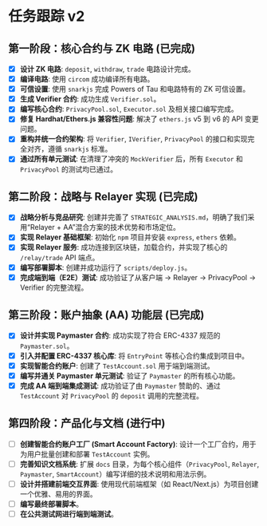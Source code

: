 # 任务跟踪 v2

## 第一阶段：核心合约与 ZK 电路 (已完成)

- [x] **设计 ZK 电路**: `deposit`, `withdraw`, `trade` 电路设计完成。
- [x] **编译电路**: 使用 `circom` 成功编译所有电路。
- [x] **可信设置**: 使用 `snarkjs` 完成 Powers of Tau 和电路特有的 ZK 可信设置。
- [x] **生成 Verifier 合约**: 成功生成 `Verifier.sol`。
- [x] **编写核心合约**: `PrivacyPool.sol`, `Executor.sol` 及相关接口编写完成。
- [x] **修复 Hardhat/Ethers.js 兼容性问题**: 解决了 `ethers.js` v5 到 v6 的 API 变更问题。
- [x] **重构并统一合约架构**: 将 `Verifier`, `IVerifier`, `PrivacyPool` 的接口和实现完全对齐，遵循 `snarkjs` 标准。
- [x] **通过所有单元测试**: 在清理了冲突的 `MockVerifier` 后，所有 `Executor` 和 `PrivacyPool` 的测试均已通过。

## 第二阶段：战略与 Relayer 实现 (已完成)

- [x] **战略分析与竞品研究**: 创建并完善了 `STRATEGIC_ANALYSIS.md`，明确了我们采用“Relayer + AA”混合方案的技术优势和市场定位。
- [x] **实现 Relayer 基础框架**: 初始化 `npm` 项目并安装 `express`, `ethers` 依赖。
- [x] **实现 Relayer 服务**: 成功连接到区块链，加载合约，并实现了核心的 `/relay/trade` API 端点。
- [x] **编写部署脚本**: 创建并成功运行了 `scripts/deploy.js`。
- [x] **完成端到端（E2E）测试**: 成功验证了从客户端 -> Relayer -> PrivacyPool -> Verifier 的完整流程。

## 第三阶段：账户抽象 (AA) 功能层 (已完成)

- [x] **设计并实现 Paymaster 合约**: 成功实现了符合 ERC-4337 规范的 `Paymaster.sol`。
- [x] **引入并配置 ERC-4337 核心库**: 将 `EntryPoint` 等核心合约集成到项目中。
- [x] **实现智能合约账户**: 创建了 `TestAccount.sol` 用于端到端测试。
- [x] **编写并通关 Paymaster 单元测试**: 验证了 `Paymaster` 的所有核心功能。
- [x] **完成 AA 端到端集成测试**: 成功验证了由 `Paymaster` 赞助的、通过 `TestAccount` 对 `PrivacyPool` 的 `deposit` 调用的完整流程。

## 第四阶段：产品化与文档 (进行中)

- [ ] **创建智能合约账户工厂 (Smart Account Factory)**: 设计一个工厂合约，用于为用户批量创建和部署 `TestAccount` 实例。
- [ ] **完善知识文档系统**: 扩展 `docs` 目录，为每个核心组件（`PrivacyPool`, `Relayer`, `Paymaster`, `SmartAccount`）编写详细的技术说明和用法示例。
- [ ] **设计并搭建前端交互界面**: 使用现代前端框架（如 React/Next.js）为项目创建一个优雅、易用的界面。
- [ ] **编写最终部署脚本**。
- [ ] **在公共测试网进行端到端测试**。
